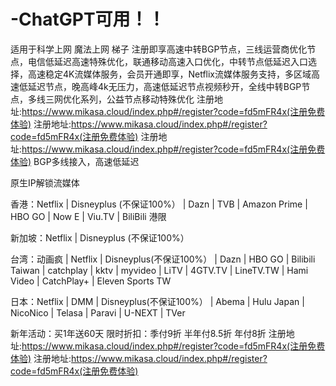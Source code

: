 # -ChatGPT可用！！
适用于科学上网 魔法上网 梯子
注册即享高速中转BGP节点，三线运营商优化节点，电信低延迟高速特殊优化，联通移动高速入口优化，中转节点低延迟入口选择，高速稳定4K流媒体服务，会员开通即享，Netflix流媒体服务支持，多区域高速低延迟节点，晚高峰4k无压力，高速低延迟节点视频秒开，全线中转BGP节点，多线三网优化系列，公益节点移动特殊优化
注册地址:https://www.mikasa.cloud/index.php#/register?code=fd5mFR4x(注册免费体验)
注册地址:https://www.mikasa.cloud/index.php#/register?code=fd5mFR4x(注册免费体验)
注册地址:https://www.mikasa.cloud/index.php#/register?code=fd5mFR4x(注册免费体验)
BGP多线接入，高速低延迟

原生IP解锁流媒体

香港：Netflix | Disneyplus (不保证100%） | Dazn | TVB | Amazon Prime | HBO GO | Now E | Viu.TV | BiliBili 港限

新加坡：Netflix | Disneyplus (不保证100%）

台湾：动画疯 | Netflix | Disneyplus(不保证100%） | Dazn | HBO GO | Bilibili Taiwan | catchplay | kktv | myvideo | LiTV | 4GTV.TV | LineTV.TW | Hami Video | CatchPlay+ | Eleven Sports TW

日本：Netflix | DMM | Disneyplus(不保证100%） | Abema | Hulu Japan | NicoNico | Telasa | Paravi | U-NEXT | TVer

新年活动：买1年送60天
限时折扣：季付9折 半年付8.5折 年付8折
注册地址:https://www.mikasa.cloud/index.php#/register?code=fd5mFR4x(注册免费体验)
注册地址:https://www.mikasa.cloud/index.php#/register?code=fd5mFR4x(注册免费体验)
